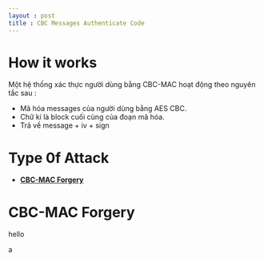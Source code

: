 ```yaml
---
layout : post 
title : CBC Messages Authenticate Code 
--- 
```


# How it works  

Một hệ thống xác thực người dùng bằng CBC-MAC hoạt động theo nguyên tắc sau :  
 - Mã hóa messages của người dùng bằng AES CBC.  
 - Chữ kí là block cuối cùng của đoạn mã hóa. 
 - Trả về message + iv + sign  

# Type 0f Attack  
 - [**CBC-MAC Forgery**](#type1)  

<a name="type1"></a>  
# CBC-MAC Forgery  
hello
















a
